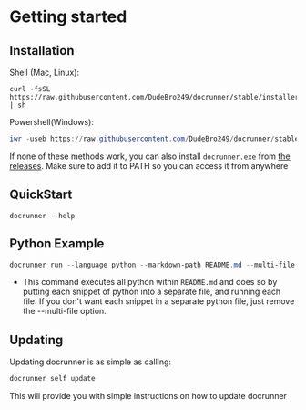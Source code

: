 # Getting started

## Installation

Shell (Mac, Linux):
```shell
curl -fsSL https://raw.githubusercontent.com/DudeBro249/docrunner/stable/installers/install.sh | sh
```

Powershell(Windows):
```powershell
iwr -useb https://raw.githubusercontent.com/DudeBro249/docrunner/stable/installers/install.ps1 | iex
```

If none of these methods work, you can also install `docrunner.exe` from
[the releases](https://github.com/DudeBro249/docrunner/releases/tag/v1.1.1).
Make sure to add it to PATH so you can access it from anywhere

## QuickStart

```shell
docrunner --help
```

## Python Example

```powershell
docrunner run --language python --markdown-path README.md --multi-file
```

- This command executes all python within `README.md` and does so by putting each snippet of python into a 
separate file, and running each file. If you don't want each snippet in a separate python file, just 
remove the --multi-file option.

## Updating

Updating docrunner is as simple as calling:
```powershell
docrunner self update
```

This will provide you with simple instructions on how to update docrunner

